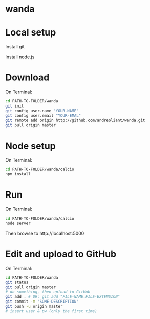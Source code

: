 # wanda

# Local setup
Install git

Install node.js

# Download
On Terminal:

```bash
cd PATH-TO-FOLDER/wanda
git init 
git config user.name "YOUR-NAME"
git config user.email "YOUR-EMAL"
git remote add origin http://github.com/andreoliant/wanda.git
git pull origin master
```

# Node setup
On Terminal:

```bash
cd PATH-TO-FOLDER/wanda/calcio
npm install
```
# Run
On Terminal:

```bash
cd PATH-TO-FOLDER/wanda/calcio
node server
```
Then browse to http://localhost:5000

# Edit and upload to GitHub
On Terminal:

```bash
cd PATH-TO-FOLDER/wanda
git status
git pull origin master
# do something, then upload to GitHub
git add . # OR: git add "FILE-NAME.FILE-EXTENSION"
git commit -m "SOME-DESCRIPTION"
git push -u origin master
# insert user & pw (only the first time)
```
